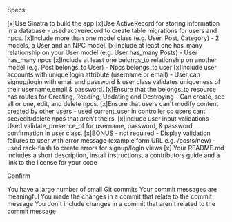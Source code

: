 Specs:

 [x]Use Sinatra to build the app
 [x]Use ActiveRecord for storing information in a database - used activerecord to create table migrations for users and npcs.
 [x]Include more than one model class (e.g. User, Post, Category) - 2 models, a User and an NPC model.
 [x]Include at least one has_many relationship on your User model (e.g. User has_many Posts) - User has_many npcs
 [x]Include at least one belongs_to relationship on another model (e.g. Post belongs_to User) - Npcs belongs_to user
 [x]Include user accounts with unique login attribute (username or email) - User can signup/login with email and password & user class validates uniqueness of their username,email & password.
 [x]Ensure that the belongs_to resource has routes for Creating, Reading, Updating and Destroying - Can create, see all or one, edit, and delete npcs.
 [x]Ensure that users can't modify content created by other users - used current_user in controller so users cant see/edit/delete npcs that aren't theirs.
 [x]Include user input validations - Used validate_presence_of for username, password, & password confirmation in user class.
 [x]BONUS - not required - Display validation failures to user with error message (example form URL e.g. /posts/new) - used rack-flash to create errors for signup/login views
 [x] Your README.md includes a short description, install instructions, a contributors guide and a link to the license for your code

Confirm

 You have a large number of small Git commits
 Your commit messages are meaningful
 You made the changes in a commit that relate to the commit message
 You don't include changes in a commit that aren't related to the commit message
